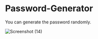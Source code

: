 # Password-Generator
You can generate the password randomly.

![Screenshot (14)](https://github.com/viren0250/Password-Generator/assets/158808002/dfa611e5-695c-4353-b33b-287ad0d6f301)
